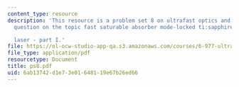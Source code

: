 ```yaml
---
content_type: resource
description: 'This resource is a problem set 8 on ultrafast optics and covers 1 problem
  question on the topic fast saturable absorber mode-locked ti:sapphire

  laser - part I.'
file: https://ol-ocw-studio-app-qa.s3.amazonaws.com/courses/6-977-ultrafast-optics-spring-2005/6ab13742d1e73e01648119e67b26ed66_ps8.pdf
file_type: application/pdf
resourcetype: Document
title: ps8.pdf
uid: 6ab13742-d1e7-3e01-6481-19e67b26ed66
---
```

